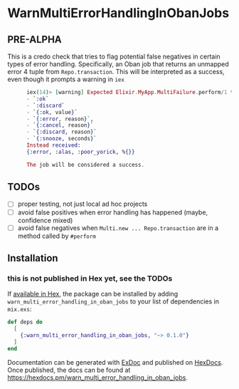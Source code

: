 # WarnMultiErrorHandlingInObanJobs

## PRE-ALPHA

This is a credo check that tries to flag potential false negatives in certain types of error handling.
Specifically, an Oban job that returns an unmapped error 4 tuple from `Repo.transaction`. This will be
interpreted as a success, even though it prompts a warning in `iex`

```elixir
      iex(14)> [warning] Expected Elixir.MyApp.MultiFailure.perform/1 to return:
      - `:ok`
      - `:discard`
      - `{:ok, value}`
      - `{:error, reason}`,
      - `{:cancel, reason}`
      - `{:discard, reason}`
      - `{:snooze, seconds}`
      Instead received:
      {:error, :alas, :poor_yorick, %{}}

      The job will be considered a success.
```

## TODOs

- [ ] proper testing, not just local ad hoc projects
- [ ] avoid false positives when error handling has happened (maybe, confidence mixed)
- [ ] avoid false negatives when `Multi.new ... Repo.transaction` are in a method called by `#perform`

## Installation

### this is not published in Hex yet, see the TODOs

If [available in Hex](https://hex.pm/docs/publish), the package can be installed
by adding `warn_multi_error_handling_in_oban_jobs` to your list of dependencies in `mix.exs`:

```elixir
def deps do
  [
    {:warn_multi_error_handling_in_oban_jobs, "~> 0.1.0"}
  ]
end
```

Documentation can be generated with [ExDoc](https://github.com/elixir-lang/ex_doc)
and published on [HexDocs](https://hexdocs.pm). Once published, the docs can
be found at <https://hexdocs.pm/warn_multi_error_handling_in_oban_jobs>.


